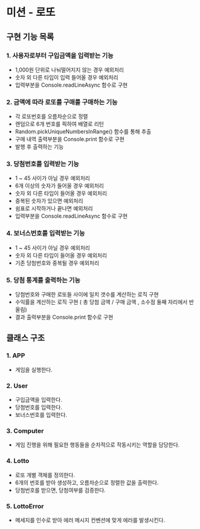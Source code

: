 # 미션 - 로또

## 구현 기능 목록

### 1. 사용자로부터 구입금액을 입력받는 기능 
- 1,000원 단위로 나눠떨어지지 않는 경우 예외처리
- 숫자 외 다른 타입이 입력 들어올 경우 예외처리
- 입력부분을 Console.readLineAsync 함수로 구현

### 2. 금액에 따라 로또를 구매를 구매하는 기능
- 각 로또번호를 오름차순으로 정렬
- 랜덤으로 6개 번호를 픽하여 배열로 리턴
- Random.pickUniqueNumbersInRange() 함수를 통해 추출
- 구매 내역 출력부분을 Console.print 함수로 구현
- 발행 후 출력하는 기능

### 3. 당첨번호를 입력받는 기능
- 1 ~ 45 사이가 아닐 경우 예외처리
- 6개 이상의 숫자가 들어올 경우 예외처리
- 숫자 외 다른 타입이 들어올 경우 예외처리
- 중복된 숫자가 있으면 예외처리
- 쉼표로 시작하거나 끝나면 예외처리
- 입력부분을 Console.readLineAsync 함수로 구현

### 4. 보너스번호를 입력받는 기능
- 1 ~ 45 사이가 아닐 경우 예외처리
- 숫자 외 다른 타입이 들어올 경우 예외처리
- 기존 당첨번호와 중복될 경우 예외처리

### 5. 당첨 통계를 출력하는 기능
- 당첨번호와 구매한 로또들 사이에 일치 갯수를 계산하는 로직 구현
- 수익률을 계산하는 로직 구현 ( 총 당첨 금액 / 구매 금액 , 소수점 둘째 자리에서 반올림)
- 결과 출력부분을 Console.print 함수로 구현

## 클래스 구조

### 1. APP 
- 게임을 실행한다. 

### 2. User
- 구입금액을 입력한다. 
- 당첨번호를 입력한다.
- 보너스번호를 입력한다.

### 3. Computer
- 게임 진행을 위해 필요한 행동들을 순차적으로 작동시키는 역할을 담당한다. 

### 4. Lotto
- 로또 개별 객체를 정의한다.
- 6개의 번호를 받아 생성하고, 오름차순으로 정렬한 값을 출력한다.
- 당첨번호를 받으면, 당첨여부를 검증한다.

### 5. LottoError
- 메세지를 인수로 받아 에러 메시지 컨벤션에 맞게 에러를 발생시킨다.